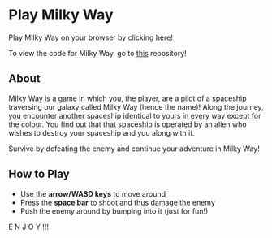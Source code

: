 # Play Milky Way

Play Milky Way on your browser by clicking [here](https://xyntechx.github.io/MilkyWay-Play/)!

To view the code for Milky Way, go to [this](https://github.com/xyntechx/MilkyWay) repository!

## About
Milky Way is a game in which you, the player, are a pilot of a spaceship traversing our galaxy called Milky Way (hence the name)! Along the journey, you encounter another spaceship identical to yours in every way except for the colour. You find out that that spaceship is operated by an alien who wishes to destroy your spaceship and you along with it.

Survive by defeating the enemy and continue your adventure in Milky Way!

## How to Play
- Use the **arrow/WASD keys** to move around
- Press the **space bar** to shoot and thus damage the enemy
- Push the enemy around by bumping into it (just for fun!)

E N J O Y !!!
